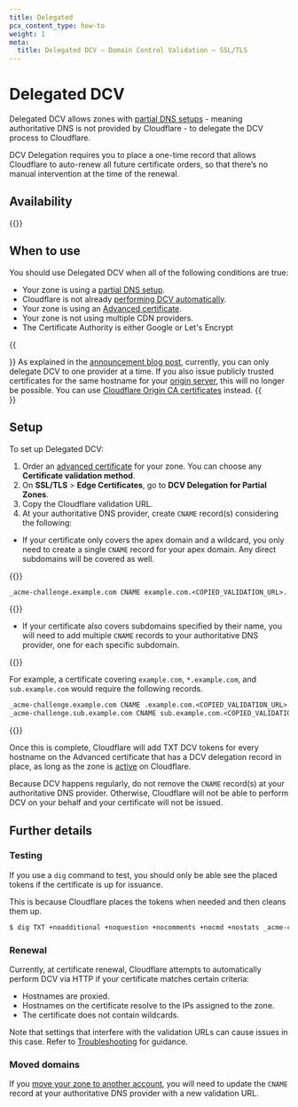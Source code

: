 ```yaml
---
title: Delegated
pcx_content_type: how-to
weight: 1
meta:
  title: Delegated DCV — Domain Control Validation — SSL/TLS
---
```


# Delegated DCV

Delegated DCV allows zones with [partial DNS setups](/dns/zone-setups/partial-setup/) - meaning authoritative DNS is not provided by Cloudflare - to delegate the DCV process to Cloudflare.

DCV Delegation requires you to place a one-time record that allows Cloudflare to auto-renew all future certificate orders, so that there’s no manual intervention at the time of the renewal.

## Availability

{{<feature-table id="ssl.delegated_dcv">}}

## When to use

You should use Delegated DCV when all of the following conditions are true:

- Your zone is using a [partial DNS setup](/dns/zone-setups/partial-setup/).
- Cloudflare is not already [performing DCV automatically](/ssl/edge-certificates/changing-dcv-method/).
- Your zone is using an [Advanced certificate](/ssl/edge-certificates/advanced-certificate-manager/).
- Your zone is not using multiple CDN providers.
- The Certificate Authority is either Google or Let's Encrypt

{{<Aside type="note" header="Delegated DCV and origin certificates">}}
As explained in the [announcement blog post](https://blog.cloudflare.com/introducing-dcv-delegation/), currently, you can only delegate DCV to one provider at a time. If you also issue publicly trusted certificates for the same hostname for your [origin server](/ssl/concepts/#origin-certificate), this will no longer be possible. You can use [Cloudflare Origin CA certificates](/ssl/origin-configuration/origin-ca/) instead.
{{</Aside>}}

## Setup

To set up Delegated DCV:

1. Order an [advanced certificate](/ssl/edge-certificates/advanced-certificate-manager/manage-certificates/) for your zone. You can choose any **Certificate validation method**.
2. On **SSL/TLS** > **Edge Certificates**, go to **DCV Delegation for Partial Zones**.
3. Copy the Cloudflare validation URL.
4. At your authoritative DNS provider, create `CNAME` record(s) considering the following:

* If your certificate only covers the apex domain and a wildcard, you only need to create a single `CNAME` record for your apex domain. Any direct subdomains will be covered as well.

{{<example>}}

  ```txt
  _acme-challenge.example.com CNAME example.com.<COPIED_VALIDATION_URL>.
  ```

{{</example>}}

* If your certificate also covers subdomains specified by their name, you will need to add multiple `CNAME` records to your authoritative DNS provider, one for each specific subdomain.

{{<example>}}

For example, a certificate covering `example.com`, `*.example.com`, and `sub.example.com` would require the following records.

```txt
_acme-challenge.example.com CNAME .example.com.<COPIED_VALIDATION_URL>.
_acme-challenge.sub.example.com CNAME sub.example.com.<COPIED_VALIDATION_URL>.
```

{{</example>}}

Once this is complete, Cloudflare will add TXT DCV tokens for every hostname on the Advanced certificate that has a DCV delegation record in place, as long as the zone is [active](/dns/zone-setups/reference/domain-status/) on Cloudflare.

Because DCV happens regularly, do not remove the `CNAME` record(s) at your authoritative DNS provider. Otherwise, Cloudflare will not be able to perform DCV on your behalf and your certificate will not be issued.

## Further details

### Testing

If you use a `dig` command to test, you should only be able see the placed tokens if the certificate is up for issuance.

This is because Cloudflare places the tokens when needed and then cleans them up.

```sh
$ dig TXT +noadditional +noquestion +nocomments +nocmd +nostats _acme-challenge.example.com. @1.1.1.1_acme-challenge.example.com. 3600    IN    CNAME    example.com.<COPIED_VALIDATION_URL>
```

### Renewal

Currently, at certificate renewal, Cloudflare attempts to automatically perform DCV via HTTP if your certificate matches certain criteria:

* Hostnames are proxied.
* Hostnames on the certificate resolve to the IPs assigned to the zone.
* The certificate does not contain wildcards.

Note that settings that interfere with the validation URLs can cause issues in this case. Refer to [Troubleshooting](/ssl/edge-certificates/changing-dcv-method/troubleshooting/) for guidance.

### Moved domains

If you [move your zone to another account](/fundamentals/setup/manage-domains/move-domain/), you will need to update the `CNAME` record at your authoritative DNS provider with a new validation URL.